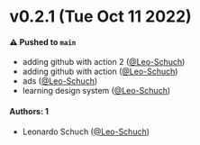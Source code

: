 # v0.2.1 (Tue Oct 11 2022)

#### ⚠️ Pushed to `main`

- adding github with action 2 ([@Leo-Schuch](https://github.com/Leo-Schuch))
- adding github with action ([@Leo-Schuch](https://github.com/Leo-Schuch))
- ads ([@Leo-Schuch](https://github.com/Leo-Schuch))
- learning design system ([@Leo-Schuch](https://github.com/Leo-Schuch))

#### Authors: 1

- Leonardo Schuch ([@Leo-Schuch](https://github.com/Leo-Schuch))
